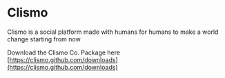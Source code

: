 Clismo
===================

Clismo is a social platform made with humans for humans to make a world change starting from now

Download the Clismo Co. Package here
[https://clismo.github.com/downloads](https://clismo.github.com/downloads)